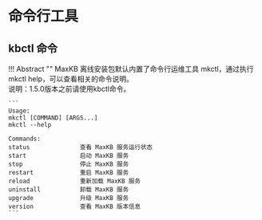 # 命令行工具

## kbctl 命令

!!! Abstract ""
    MaxKB 离线安装包默认内置了命令行运维工具 mkctl，通过执行 mkctl help，可以查看相关的命令说明。    
    说明：1.5.0版本之前请使用kbctl命令。

    ```
    Usage:
    mkctl [COMMAND] [ARGS...]
    mkctl --help

    Commands: 
    status              查看 MaxKB 服务运行状态
    start               启动 MaxKB 服务
    stop                停止 MaxKB 服务
    restart             重启 MaxKB 服务
    reload              重新加载 MaxKB 服务
    uninstall           卸载 MaxKB 服务
    upgrade             升级 MaxKB 服务
    version             查看 MaxKB 版本信息
    ```
